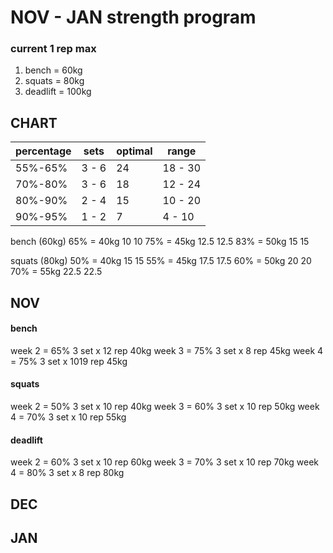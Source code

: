 # NOV - JAN strength program

### current 1 rep max
1. bench = 60kg
2. squats = 80kg
3. deadlift = 100kg

## CHART

| percentage | sets  | optimal | range   |
| ---------- | ----- | ------- | ------- |
| 55%-65%    | 3 - 6 | 24      | 18 - 30 |
| 70%-80%    | 3 - 6 | 18      | 12 - 24 |
| 80%-90%    | 2 - 4 | 15      | 10 - 20 |
| 90%-95%    | 1 - 2 | 7       | 4 - 10  |

bench (60kg)
65% =  40kg 10 10 
75% = 45kg   12.5 12.5
83% = 50kg    15 15

 squats (80kg)
50% = 40kg 15 15 
55% = 45kg 17.5  17.5
60% = 50kg 20 20
70% = 55kg 22.5 22.5



## NOV

#### bench

week 2  = 65%  3 set x 12 rep   40kg
week 3 =  75%  3 set x  8 rep     45kg
week 4 =  75%   3 set x 1019 rep   45kg
#### squats 

week 2  = 50%  3 set x 10 rep   40kg
week 3 =  60%  3 set x  10 rep   50kg
week 4 =  70%   3 set x 10 rep    55kg
#### deadlift

week 2  = 60%  3 set x 10 rep  60kg
week 3 =  70%  3 set x  10 rep 70kg
week 4 =  80%   3 set x 8 rep  80kg



## DEC



## JAN
